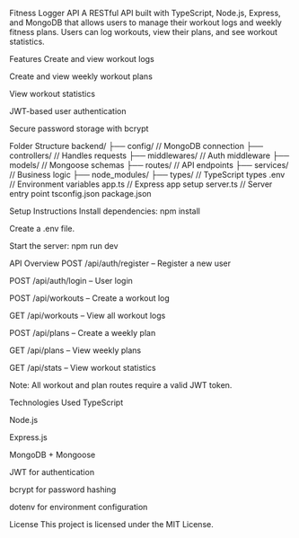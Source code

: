 Fitness Logger API
A RESTful API built with TypeScript, Node.js, Express, and MongoDB that allows users to manage their workout logs and weekly fitness plans. Users can log workouts, view their plans, and see workout statistics.

Features
Create and view workout logs

Create and view weekly workout plans

View workout statistics

JWT-based user authentication

Secure password storage with bcrypt

Folder Structure
backend/
├── config/ // MongoDB connection
├── controllers/ // Handles requests
├── middlewares/ // Auth middleware
├── models/ // Mongoose schemas
├── routes/ // API endpoints
├── services/ // Business logic
├── node_modules/
├── types/ // TypeScript types
.env // Environment variables
app.ts // Express app setup
server.ts // Server entry point
tsconfig.json
package.json

Setup Instructions
Install dependencies:
npm install

Create a .env file.

Start the server:
npm run dev

API Overview
POST /api/auth/register – Register a new user

POST /api/auth/login – User login

POST /api/workouts – Create a workout log

GET /api/workouts – View all workout logs

POST /api/plans – Create a weekly plan

GET /api/plans – View weekly plans

GET /api/stats – View workout statistics

Note: All workout and plan routes require a valid JWT token.

Technologies Used
TypeScript

Node.js

Express.js

MongoDB + Mongoose

JWT for authentication

bcrypt for password hashing

dotenv for environment configuration

License
This project is licensed under the MIT License.
